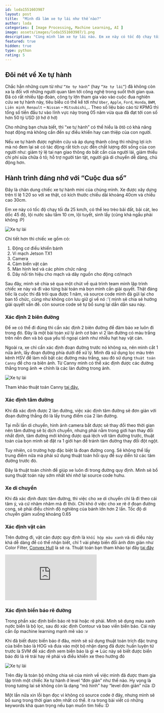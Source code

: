 ```yaml
---
id: loda1551603987
layout: post
title:  "Mình đã làm xe tự lái như thế nào?"
author: loda
categories: [ Image Processing, Machine Learning, AI ]
image: assets/images/loda1551603987/1.png
description: "Cùng mình làm xe tự lái nào. Em xe này có tốc độ chạy tối đa 25 km/h"
featured: true
hidden: true
type: python
rating: 5
---
```


## Đôi nét về Xe tự hành

Chắc hẳn những cụm từ như `“Xe tự hành”` (hay `“Xe tự lái”`) đã không còn xa lạ đối với những người quan tâm tới công nghệ trong suốt thời gian qua. Đã có rất nhiều tập đoàn, công ty lớn tham gia vào vào cuộc đua nghiên cứu xe tự hành này, tiêu biểu có thể kể tới như `Uber`, `Apple`, `Ford`, `Honda`, `BWM`, `Liên minh Renault` – `Nissan` – `Mitsubishi`,.. Theo số liệu báo cáo từ KPMG thì tổng số tiền đầu tư vào lĩnh vực này trong 05 năm vừa qua đã đạt tới con số hơn 50 tỷ USD (ờ hớ ờ hớ)


Cho những bạn chưa biết, thì “xe tự hành” có thể hiểu là ôtô có khả năng hoạt động mà không cần đến sự điều khiển hay can thiệp của con người.

Nếu xe tự hành được nghiên cứu và áp dụng thành công thì những lợi ích mà nó đem lại sẽ có tác động rất tích cực đến chất lượng đời sống của con người như: giảm tỷ lệ tai nạn giao thông do bất cẩn của người lái, giảm thiểu chi phí sửa chữa ô tô; hỗ trợ người tàn tật, người già di chuyển dễ dàng, chủ động hơn.

## Hành trình đáng nhớ với “Cuộc đua số”

Đây là chân dung chiếc xe tự hành mini của chúng mình. Xe được xây dựng trên tỉ lệ 1:20 so với xe thật, có kích thước chiều dài khoảng 40cm và chiều cao 30cm. 

Em xe này có tốc độ chạy tối đa 25 km/h, có thể leo trèo bãi đất, bãi cát, leo dốc 45 độ, lội nước sâu tầm 10 cm, lội tuyết, sình lầy (cũng khá ngầu phải không :P)

<div class="wrapper-center">
    <img src="/assets/images/loda1551603987/2.jpg" alt="Xe tự lái"/>
</div>

Chi tiết hơn thì chiếc xe gồm có:

1. Động cơ điều khiển bánh
2. Vi mạch Jetson TX1 
3. Camera
4. Cảm biến vật cản
5. Màn hình led và các phím chức năng
6. Dây nối tín hiệu cho mạch và dây nguồn cho động cơ/mạch

Sau đây, mình sẽ chia sẻ qua một chút về quá trình team mình lập trình chiếc xe này và đi vào từng bài toán mà bọn mình cần giải quyết. Thật đáng tiếc là cuộc thi đã trôi qua được 1 năm, và source code mình đã gửi lại cho ban tổ chức, cũng như không còn lưu giữ gì về nó :'( mình sẽ chia sẻ hướng giải quyết vấn đề. còn source code sẽ tự bổ sung lại dần dần sau này.

### Xác định 2 biên đường

Để xe có thể đi đúng thì cần xác định 2 biên đường để đảm bảo xe luôn đi trong đó. Đây là một bài toán xử lý ảnh cơ bản vì 2 làn đường có màu trắng trên nền đen và bỏ qua yếu tố ngoại cảnh như nhiễu hạt hay vật cản.

Ngoài ra, xe chỉ cần xác định đoạn đường trước nó không xa, nên mình cắt 1 nửa ảnh, lấy đoạn đường phía dưới để xử lý. Mình đã sử dụng lọc màu trên kênh HSV để làm nổi bật các đường màu trắng, sau đó sử dụng `thuật toán Canny` để cho ra biên ảnh. Từ Canny mình có thể xác định được các đường thẳng trong ảnh => chính là các làn đường trong ảnh.

<div class="wrapper-center">
    <img src="/assets/images/loda1551603987/3.png" alt="Xe tự lái"/>
</div>

Tham khảo thuật toán Canny [tại đây.](https://docs.opencv.org/3.1.0/da/d22/tutorial_py_canny.html)

### Xác định tâm đường

Khi đã xác định được 2 làn đường, việc xác định tâm đường sẽ đơn giản với đoạn đường thẳng đó là lấy trung điểm của 2 làn đường.

Tại mỗi lần di chuyển, hình ảnh camera bắt được sẽ thay đổi theo thời gian nên tâm đường sẽ bị dịch chuyển, nhưng phải nằm trong giới hạn thay đổi nhất định, tâm đường mới không được quá lệch với tâm đường trước, thuật toán của bọn mình sẽ đặt ra 1 giới hạn để tránh tâm đường thay đổi đột ngột.

Tuy nhiên, có trường hợp đặc biệt là đoạn đường cong. Sẽ không thể lấy trung điểm nữa mà phải sử dụng thuật toán hồi quy để suy diễn từ các tâm đường trước đó.

Đây là thuật toán chính để giúp xe luôn đi trong đường quy định. Mình sẽ bổ sung thuật toán này sớm nhất khi nhớ lại source code huhu.

### Xe di chuyển

Khi đã xác định được tâm đường, thì việc cho xe di chuyển chỉ là đi theo cái tâm ý, và cứ nhăm nhăm mà đi thôi. Chỉ khó ở việc cho xe rẽ ở đoạn đường cong, sẽ phải điều chỉnh độ nghiêng của bánh lớn hơn 2 lần. Tốc độ di chuyển giảm xuống khoảng 0.65

### Xác định vật cản

Trên đường đi, vật cản được quy định là `khối hộp màu xanh` và `đỏ` điều này khá dễ dàng để có thể nhận biết, chỉ 1 vài phép biến đổi ảnh đơn giản như Color Filter, [Convex Hull](https://docs.opencv.org/3.1.0/dd/d49/tutorial_py_contour_features.html) là sẽ ra. Thuật toán bạn tham khảo tại đây [tại đây](https://docs.opencv.org/3.1.0/dd/d49/tutorial_py_contour_features.html)

<div class="youtube-container">
    <iframe src="https://www.youtube.com/embed/BaAmaIyCp2Y" frameborder="0" allowfullscreen></iframe>
</div>


### Xác định biển báo rẽ đường

Trong phần xác định biển báo rẽ trái hoặc rẽ phải. Mình sẽ dụng màu xanh nước biển là bộ lọc, sau đó xác định Contour và bao viền biển báo. Cái này cần ốp machine learning mạnh mẽ vào :v

Khi đã biết được biển báo ở đâu, mình sẽ sử dụng thuật toán trích đặc trưng của biển báo là HOG và đưa vào một bộ nhận dạng đã được huấn luyện từ trước là SVM để xác định xem biển báo là gì => Lúc này sẽ biết được biển báo đó là rẽ trái hay rẽ phải và điều khiển xe theo hướng đó

<div class="wrapper-center">
    <img src="/assets/images/loda1551603987/4.jpg" alt="Xe tự lái"/>
</div>

Trên đây là toàn bộ những chia sẻ của mình về việc mình đã được tham gia lập trình một chiếc Xe tự hành ở level “đơn giản” như thế nào. Hy vọng là trong tương lai sẽ không còn là dạng “mô hình” hay “level đơn giản” nữa :D

Một lần nữa xin lỗi bạn đọc vì không có source code ở đây, nhưng mình sẽ bổ sung trong thời gian sớm nhất có thể. ít ra trong bài viết có những keywords khá quan trọng nếu bạn muốn tìm hiểu :D 
